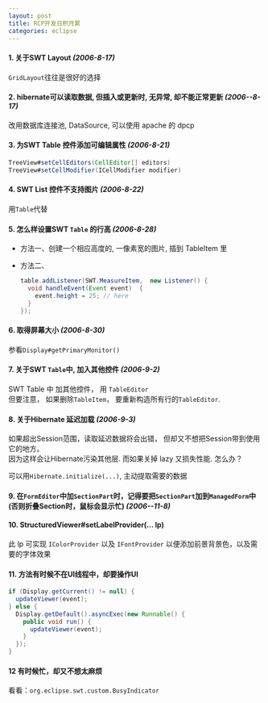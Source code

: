 ```yaml
---
layout: post
title: RCP开发日积月累
categories: eclipse
---
```


#### 1. 关于SWT Layout *(2006-8-17)*

`GridLayout`往往是很好的选择


#### 2. hibernate可以读取数据, 但插入或更新时, 无异常, 却不能正常更新 *(2006--8-17)*

改用数据库连接池, DataSource, 可以使用 apache 的 dpcp
 

#### 3. 为SWT Table 控件添加可编辑属性 *(2006-8-21)*

```java
TreeView#setCellEditors(CellEditor[] editors)  
TreeView#setCellModifier(ICellModifier modifier)
```
 
#### 4. SWT List 控件不支持图片 *(2006-8-22)*

用`Table`代替
 

#### 5. 怎么样设置SWT `Table` 的行高 *(2006-8-28)*  

* 方法一、创建一个相应高度的, 一像素宽的图片, 插到 TableItem 里
* 方法二、

  ```java
  table.addListener(SWT.MeasureItem,  new Listener() {
    void handleEvent(Event event)  {
      event.height = 25; // here
    }
  });
  ```
 
#### 6. 取得屏幕大小 *(2006-8-30)*

参看`Display#getPrimaryMonitor()`

 
#### 7. 关于SWT `Table`中, 加入其他控件 *(2006-9-2)*  

SWT Table 中 加其他控件， 用 `TableEditor`  
但要注意， 如果删除`TableItem`， 要重新构造所有行的`TableEditor`.
 

#### 8. 关于Hibernate 延迟加载 *(2006-9-3)*  

如果超出Session范围，读取延迟数据将会出错， 但却又不想把Session带到使用它的地方。  
因为这样会让Hibernate污染其他层. 而如果关掉 lazy 又损失性能. 怎么办？  

可以用`Hibernate.initialize(...)`, 主动提取需要的数据
    

#### 9. 在`FormEditor`中加`SectionPart`时，记得要把`SectionPart`加到`ManagedForm`中(否则折叠Section时，鼠标会显示忙) *(2006--11-8)*  


#### 10. StructuredViewer#setLabelProvider(... lp)

此 lp 可实现 `IColorProvider` 以及 `IFontProvider` 以便添加前景背景色，以及需要的字体效果


#### 11. 方法有时候不在UI线程中，却要操作UI
 
```java
if (Display.getCurrent() != null) {  
  updateViewer(event);  
} else {  
  Display.getDefault().asyncExec(new Runnable() {  
    public void run() {  
      updateViewer(event);  
    }  
  });  
}
````
 
 
#### 12 有时候忙，却又不想太麻烦

看看：`org.eclipse.swt.custom.BusyIndicator`
